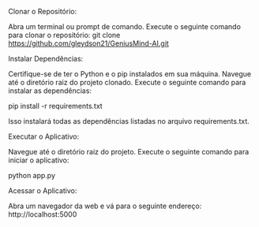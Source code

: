 Clonar o Repositório:

Abra um terminal ou prompt de comando.
Execute o seguinte comando para clonar o repositório:
git clone <https://github.com/gleydson21/GeniusMind-AI.git>

Instalar Dependências:

Certifique-se de ter o Python e o pip instalados em sua máquina.
Navegue até o diretório raiz do projeto clonado.
Execute o seguinte comando para instalar as dependências:

pip install -r requirements.txt

Isso instalará todas as dependências listadas no arquivo requirements.txt.

Executar o Aplicativo:

Navegue até o diretório raiz do projeto.
Execute o seguinte comando para iniciar o aplicativo:

python app.py

Acessar o Aplicativo:

Abra um navegador da web e vá para o seguinte endereço:
http://localhost:5000
